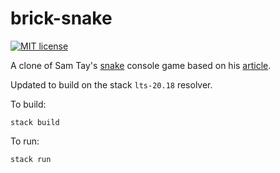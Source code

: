 # brick-snake

[![MIT license](https://img.shields.io/badge/license-MIT-blue.svg)](LICENSE)

A clone of Sam Tay's [snake](https://github.com/samtay/snake) console game based on his [article](https://samtay.github.io/posts/introduction-to-brick).

Updated to build on the stack `lts-20.18` resolver.

To build:
```shell
stack build
```

To run:
```shell
stack run
```